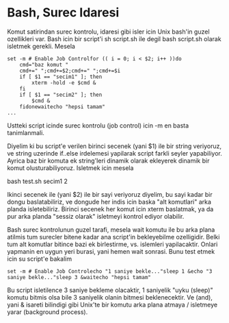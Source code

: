 # Bash, Surec Idaresi

Komut satirindan surec kontrolu, idaresi gibi isler icin Unix bash'in
guzel ozellikleri var. Bash icin bir script'i sh script.sh ile degil
bash script.sh olarak isletmek gerekli. Mesela

```
set -m # Enable Job Controlfor (( i = 0; i < $2; i++ ))do
    cmd="baz komut "
    cmd+=" ";cmd+=$2;cmd+=" ";cmd+=$i
    if [ $1 == "secim1" ]; then
        xterm -hold -e $cmd &
    fi
    if [ $1 == "secim2" ]; then
        $cmd &
    fidonewaitecho "hepsi tamam"
...
```

Ustteki script icinde surec kontrolu (job control) icin -m en basta
tanimlanmali.

Diyelim ki bu script'e verilen birinci secenek (yani $1) ile bir
string veriyoruz, ve string uzerinde if..else irdelemesi yapilarak
script farkli seyler yapabiliyor. Ayrica baz bir komuta ek string'leri
dinamik olarak ekleyerek dinamik bir komut olusturabiliyoruz. Isletmek
icin mesela

bash test.sh secim1 2

Ikinci secenek ile (yani $2) ile bir sayi veriyoruz diyelim, bu sayi
kadar bir dongu baslatabiliriz, ve dongude her indis icin baska "alt
komutlari" arka planda isletebiliriz. Birinci secenek her komut icin
xterm baslatmak, ya da pur arka planda "sessiz olarak" isletmeyi
kontrol ediyor olabilir.

Bash surec kontrolunun guzel tarafi, mesela wait komutu ile bu arka
plana atilmis tum surecler bitene kadar ana script'in bekleyebilme
ozelligidir. Belki tum alt komutlar bitince bazi ek birlestirme,
vs. islemleri yapilacaktir. Onlari yapmanin en uygun yeri burasi, yani
hemen wait sonrasi. Bunu test etmek icin su script'e bakalim

```
set -m # Enable Job Controlecho "1 saniye bekle..."sleep 1 &echo "3 saniye bekle..."sleep 3 &waitecho "hepsi tamam"
```

Bu script isletilence 3 saniye bekleme olacaktir, 1 saniyelik "uyku
(sleep)" komutu bitmis olsa bile 3 saniyelik olanin bitmesi
beklenecektir. Ve (and), yani & isareti bilindigi gibi Unix'te bir
komutu arka plana atmaya / isletmeye yarar (background process).





